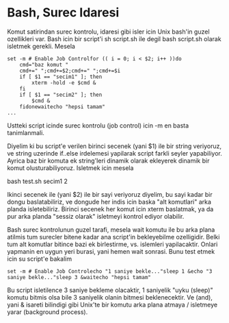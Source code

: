 # Bash, Surec Idaresi

Komut satirindan surec kontrolu, idaresi gibi isler icin Unix bash'in
guzel ozellikleri var. Bash icin bir script'i sh script.sh ile degil
bash script.sh olarak isletmek gerekli. Mesela

```
set -m # Enable Job Controlfor (( i = 0; i < $2; i++ ))do
    cmd="baz komut "
    cmd+=" ";cmd+=$2;cmd+=" ";cmd+=$i
    if [ $1 == "secim1" ]; then
        xterm -hold -e $cmd &
    fi
    if [ $1 == "secim2" ]; then
        $cmd &
    fidonewaitecho "hepsi tamam"
...
```

Ustteki script icinde surec kontrolu (job control) icin -m en basta
tanimlanmali.

Diyelim ki bu script'e verilen birinci secenek (yani $1) ile bir
string veriyoruz, ve string uzerinde if..else irdelemesi yapilarak
script farkli seyler yapabiliyor. Ayrica baz bir komuta ek string'leri
dinamik olarak ekleyerek dinamik bir komut olusturabiliyoruz. Isletmek
icin mesela

bash test.sh secim1 2

Ikinci secenek ile (yani $2) ile bir sayi veriyoruz diyelim, bu sayi
kadar bir dongu baslatabiliriz, ve dongude her indis icin baska "alt
komutlari" arka planda isletebiliriz. Birinci secenek her komut icin
xterm baslatmak, ya da pur arka planda "sessiz olarak" isletmeyi
kontrol ediyor olabilir.

Bash surec kontrolunun guzel tarafi, mesela wait komutu ile bu arka
plana atilmis tum surecler bitene kadar ana script'in bekleyebilme
ozelligidir. Belki tum alt komutlar bitince bazi ek birlestirme,
vs. islemleri yapilacaktir. Onlari yapmanin en uygun yeri burasi, yani
hemen wait sonrasi. Bunu test etmek icin su script'e bakalim

```
set -m # Enable Job Controlecho "1 saniye bekle..."sleep 1 &echo "3 saniye bekle..."sleep 3 &waitecho "hepsi tamam"
```

Bu script isletilence 3 saniye bekleme olacaktir, 1 saniyelik "uyku
(sleep)" komutu bitmis olsa bile 3 saniyelik olanin bitmesi
beklenecektir. Ve (and), yani & isareti bilindigi gibi Unix'te bir
komutu arka plana atmaya / isletmeye yarar (background process).





